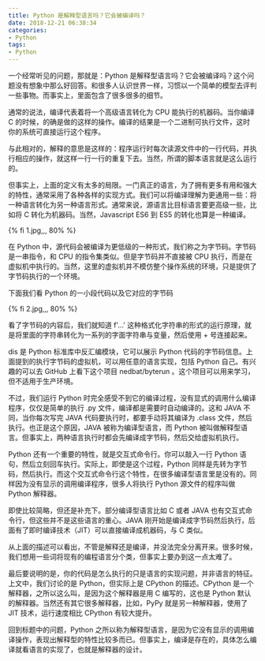 ```yaml
---
title: Python 是解释型语言吗？它会被编译吗？
date: 2018-12-21 06:38:34
categories:
- Python
tags:
- Python
---
```


一个经常听见的问题，那就是：Python 是解释型语言吗？它会被编译吗？这个问题没有想象中那么好回答。和很多人认识世界一样，习惯以一个简单的模型去评判一些事物。而事实上，里面包含了很多很多的细节。

<!-- more -->

通常的说法，编译代表着将一个高级语言转化为 CPU 能执行的机器码。当你编译 C 的时候，的确是做的这样的操作。编译的结果是一个二进制可执行文件，这时你的系统可直接运行这个程序。

与此相对的，解释的意思是这样的：程序运行时每次读源文件中的一行代码，并执行相应的操作，就这样一行一行的重复下去。当然，所谓的脚本语言就是这么运行的。

但事实上，上面的定义有太多的局限。一门真正的语言，为了拥有更多有用和强大的特性，通常采用了各种各样的实现方式。我们可以将编译理解为更通用一些：将一种语言转化为另一种语言形式。通常来说，源语言比目标语言要更高级一些，比如将 C 转化为机器码。当然，Javascript ES6 到 ES5 的转化也算是一种编译。

{% fi 1.jpg,,, 80% %}

在 Python 中，源代码会被编译为更低级的一种形式，我们称之为字节码。字节码是一串指令，和 CPU 的指令集类似。但是字节码并不直接被 CPU 执行，而是在虚拟机中执行的。当然，这里的虚拟机并不模仿整个操作系统的环境，只是提供了字节码执行的一个环境。

下面我们看 Python 的一小段代码以及它对应的字节码

{% fi 2.jpg,,, 80% %}

看了字节码的内容后，我们就知道 f'...' 这种格式化字符串的形式的运行原理，就是将里面的字符串转化为一系列的字面字符串与变量，然后使用 + 号连接起来。

dis 是 Python 标准库中反汇编模块，它可以展示 Python 代码的字节码信息。上面提到的执行字节码的虚拟机，可以用任意的语言实现，包括 Python 自己。有兴趣的可以去 GitHub 上看下这个项目 nedbat/byterun 。这个项目可以用来学习，但不适用于生产环境。

不过，我们运行 Python 时完全感受不到它的编译过程，没有显式的调用什么编译程序，仅仅是简单的执行 .py 文件，编译都是需要时自动编译的。这和 JAVA 不同，当你每次写完 JAVA 代码要执行时，都要手动将其编译为 .class 文件，然后执行。也正是这个原因，JAVA 被称为编译型语言，而 Python 被叫做解释型语言。但事实上，两种语言执行时都会先编译成字节码，然后交给虚拟机执行。

Python 还有一个重要的特性，就是交互式命令行。你可以敲入一行 Python 语句，然后立刻回车执行。实际上，即使是这个过程，Python 同样是先转为字节码，然后执行。而这个交互式命令行这个特性，在很多编译型语言里是没有的。同样因为没有显示的调用编译程序，很多人将执行 Python 源文件的程序叫做 Python 解释器。

即使比较简略，但还是补充下。部分编译型语言比如 C 或者 JAVA 也有交互式命令行，但这些并不是这些语言的重心。JAVA 刚开始是编译成字节码然后执行，后面有了即时编译技术（JIT）可以直接编译成机器码，与 C 类似。

从上面的描述可以看出，不管是解释还是编译，并没法完全分离开来。很多时候，我们想用一些词将现有的编程语言分个类，但事实上要办到这一点太难了。

最后要说明的是，你的代码是怎么执行的只是语言的实现问题，并非语言的特征。上文中，我们讨论的是 Python，但实际上是 CPython 的描述。CPython 是一个解释器，之所以这么叫，是因为这个解释器是用 C 编写的，这也是 Python 默认的解释器。当然还有其它很多解释器，比如，PyPy 就是另一种解释器，使用了 JIT 技术，运行速度相比 CPython 有较大提升。

回到标题中的问题，Python 之所以称为解释型语言，是因为它没有显示的调用编译操作，表现出解释型的特性比较多而已。但事实上，编译是存在的，具体怎么编译就看语言的实现了，也就是解释器的设计。
